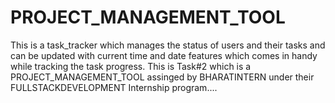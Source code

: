 # PROJECT_MANAGEMENT_TOOL
This is a task_tracker which manages the status of users and their tasks and can be updated with current time and date features which comes in handy while tracking the task progress.
This is Task#2 which is a PROJECT_MANAGEMENT_TOOL assinged by BHARATINTERN under their FULLSTACKDEVELOPMENT Internship program....
